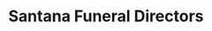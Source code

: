 ---
title: "Santana Funeral Directors"
url: /houston/santana-funeral-directors/
shop: funeral directors
---